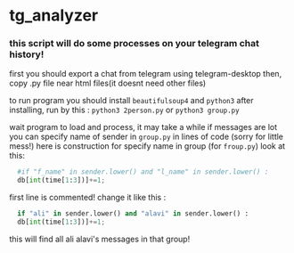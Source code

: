 # tg_analyzer
### this script will do some processes on your telegram chat history!

first you should export a chat from telegram using telegram-desktop
then, copy .py file near html files(it doesnt need other files)

to run program you should install `beautifulsoup4` and `python3`
after installing, run by this : `python3 2person.py` or `python3 group.py`

wait program to load and process, it may take a while if messages are lot
you can specify name of sender in `group.py` in lines of code (sorry for little mess!)
here is construction for specify name in group (for `froup.py`)
look at this:
```py
  #if "f_name" in sender.lower() and "l_name" in sender.lower() :
  db[int(time[1:3])]+=1;
```
first line is commented!
change it like this :
```py
  if "ali" in sender.lower() and "alavi" in sender.lower() :
  db[int(time[1:3])]+=1;
```

this will find all ali alavi's messages in that group!
